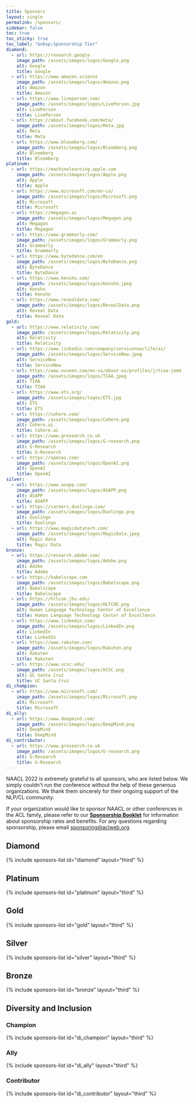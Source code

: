 ```yaml
---
title: Sponsors
layout: single
permalink: /sponsors/
sidebar: false
toc: true
toc_sticky: true
toc_label: "&nbsp;Sponsorship Tier"
diamond:
  - url: https://research.google
    image_path: /assets/images/logos/Google.png
    alt: Google
    title: Google
  - url: https://www.amazon.science
    image_path: /assets/images/logos/Amazon.png
    alt: Amazon
    title: Amazon
  - url: https://www.liveperson.com/
    image_path: /assets/images/logos/LivePerson.jpg
    alt: LivePerson
    title: LivePerson
  - url: https://about.facebook.com/meta/
    image_path: /assets/images/logos/Meta.jpg
    alt: Meta
    title: Meta
  - url: https://www.bloomberg.com/
    image_path: /assets/images/logos/Bloomberg.png
    alt: Bloomberg
    title: Bloomberg
platinum:
  - url: https://machinelearning.apple.com
    image_path: /assets/images/logos/Apple.png
    alt: Apple
    title: Apple
  - url: https://www.microsoft.com/en-ca/
    image_path: /assets/images/logos/Microsoft.png
    alt: Microsoft
    title: Microsoft
  - url: https://megagon.ai
    image_path: /assets/images/logos/Megagon.png
    alt: Megagon
    title: Megagon
  - url: https://www.grammarly.com/
    image_path: /assets/images/logos/Grammarly.png
    alt: Grammarly
    title: Grammarly
  - url: https://www.bytedance.com/en
    image_path: /assets/images/logos/ByteDance.png
    alt: ByteDance
    title: ByteDance
  - url: https://www.kensho.com/
    image_path: /assets/images/logos/Kensho.jpeg
    alt: Kensho
    title: Kensho
  - url: https://www.revealdata.com/
    image_path: /assets/images/logos/RevealData.png
    alt: Reveal Data
    title: Reveal Data
gold:
  - url: https://www.relativity.com/
    image_path: /assets/images/logos/Relativity.png
    alt: Relativity
    title: Relativity
  - url: https://www.linkedin.com/company/servicenow/life/ai/
    image_path: /assets/images/logos/ServiceNow.jpeg
    alt: ServiceNow
    title: ServiceNow
  - url: https://www.nuveen.com/en-us/about-us/profiles/j/tiaa-jemd
    image_path: /assets/images/logos/TIAA.jpeg
    alt: TIAA
    title: TIAA
  - url: https://www.ets.org/
    image_path: /assets/images/logos/ETS.jpg
    alt: ETS
    title: ETS
  - url: https://cohere.com/
    image_path: /assets/images/logos/Cohere.png
    alt: Cohere.ai
    title: Cohere.ai
  - url: https://www.gresearch.co.uk
    image_path: /assets/images/logos/G-research.png
    alt: G-Research
    title: G-Research
  - url: https://openai.com/
    image_path: /assets/images/logos/OpenAI.png
    alt: OpenAI
    title: OpenAI
silver:
  - url: https://www.asapp.com/
    image_path: /assets/images/logos/ASAPP.png
    alt: ASAPP
    title: ASAPP
  - url: https://careers.duolingo.com/
    image_path: /assets/images/logos/Duolingo.png
    alt: Duolingo
    title: Duolingo
  - url: https://www.magicdatatech.com/
    image_path: /assets/images/logos/MagicData.jpeg
    alt: Magic Data
    title: Magic Data
bronze:
  - url: https://research.adobe.com/
    image_path: /assets/images/logos/Adobe.png
    alt: Adobe
    title: Adobe
  - url: https://babelscape.com
    image_path: /assets/images/logos/Babelscape.png
    alt: Babelscape
    title: Babelscape
  - url: https://hltcoe.jhu.edu/
    image_path: /assets/images/logos/HLTCOE.png
    alt: Human Language Technology Center of Excellence
    title: Human Language Technology Center of Excellence
  - url: https://www.linkedin.com/
    image_path: /assets/images/logos/LinkedIn.png
    alt: LinkedIn
    title: LinkedIn
  - url: https://www.rakuten.com/
    image_path: /assets/images/logos/Rakuten.png
    alt: Rakuten
    title: Rakuten
  - url: https://www.ucsc.edu/
    image_path: /assets/images/logos/UCSC.png
    alt: UC Santa Cruz
    title: UC Santa Cruz
di_champion:
  - url: https://www.microsoft.com/
    image_path: /assets/images/logos/Microsoft.png
    alt: Microsoft
    title: Microsoft
di_ally:
  - url: https://www.deepmind.com/
    image_path: /assets/images/logos/DeepMind.png
    alt: DeepMind
    title: DeepMind
di_contributor:
  - url: https://www.gresearch.co.uk
    image_path: /assets/images/logos/G-research.png
    alt: G-Research
    title: G-Research
---
```


NAACL 2022 is extremely grateful to all sponsors, who are listed below. We simply couldn't run the conference without the help of these generous organizations. We thank them sincerely for their ongoing support of the NLP/CL community.

If your organization would like to sponsor NAACL or other conferences in the ACL family, 
please refer to our [**Sponsorship Booklet**](/downloads/Sponsorship-2022-booklet.pdf) 
for information about sponsorship rates and benefits. 
For any questions regarding sponsorship, please email [sponsoring@aclweb.org](mailto:sponsoring@aclweb.org ). 

<style>
.sponsors-list { justify-content: flex-start; }
.sponsors-list > a {
  display: flex;
  flex-direction: row;
  justify-content: center;
  background-color: #fff;
  border: 1px solid #d3d3d3;
  border-radius: 5px;
  align-items: center;
  margin: 0.2em;
  padding: 0.5em;
  text-align: center;
}
.sponsors-list a { text-decoration: none; }
.sponsors-list > a > .dummy-padding { margin-top: 100%; }
.sponsors-list > a > img { margin: 0; }
.sponsors-list > a:hover { box-shadow: 0 0 10px #00000044; }
.sponsors-list > a:hover > img { box-shadow: none !important; }
</style>

## Diamond

{% include sponsors-list id="diamond" layout="third" %}

## Platinum

{% include sponsors-list id="platinum" layout="third" %}

## Gold

{% include sponsors-list id="gold" layout="third" %}

## Silver

{% include sponsors-list id="silver" layout="third" %}

## Bronze

{% include sponsors-list id="bronze" layout="third" %}

## Diversity and Inclusion

### Champion

{% include sponsors-list id="di_champion" layout="third" %}

### Ally

{% include sponsors-list id="di_ally" layout="third" %}

### Contributor

{% include sponsors-list id="di_contributor" layout="third" %}

